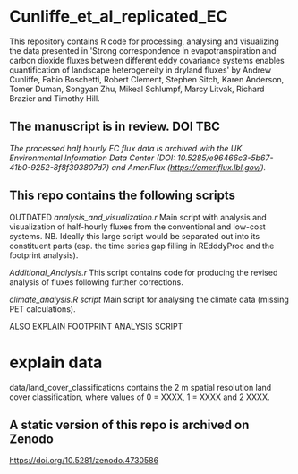 # Cunliffe_et_al_replicated_EC

This repository contains R code for processing, analysing and visualizing the 
data presented in 'Strong correspondence in evapotranspiration and carbon 
dioxide fluxes between different eddy covariance systems enables quantification 
of landscape heterogeneity in dryland fluxes' by Andrew Cunliffe, Fabio Boschetti,
Robert Clement, Stephen Sitch, Karen Anderson, Tomer Duman, Songyan Zhu, Mikeal 
Schlumpf, Marcy Litvak, Richard Brazier and Timothy Hill.


## The manuscript is in review. DOI TBC

*The processed half hourly EC flux data is archived with the UK Environmental Information Data Center (DOI: 10.5285/e96466c3-5b67-41b0-9252-8f8f393807d7) and AmeriFlux (https://ameriflux.lbl.gov/).*


## This repo contains the following scripts
OUTDATED *analysis_and_visualization.r*
Main script with analysis and visualization of half-hourly fluxes from the 
conventional and low-cost systems. NB. Ideally this large script would be 
separated out into its constituent parts (esp. the time series gap filling in 
REdddyProc and the footprint analysis).

*Additional_Analysis.r*
This script contains code for producing the revised analysis of fluxes following further corrections.

*climate_analysis.R script*
Main script for analysing the climate data (missing PET calculations).

ALSO EXPLAIN FOOTPRINT ANALYSIS SCRIPT


# explain data
data/land_cover_classifications contains the 2 m spatial resolution land cover classification, where values of 0 = XXXX, 1 = XXXX and 2 XXXX.


## A static version of this repo is archived on Zenodo
https://doi.org/10.5281/zenodo.4730586

